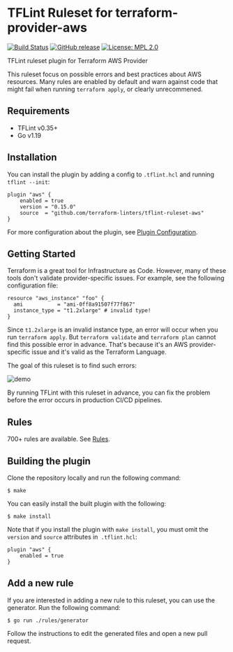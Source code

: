 # TFLint Ruleset for terraform-provider-aws
[![Build Status](https://github.com/terraform-linters/tflint-ruleset-aws/workflows/build/badge.svg?branch=master)](https://github.com/terraform-linters/tflint-ruleset-aws/actions)
[![GitHub release](https://img.shields.io/github/release/terraform-linters/tflint-ruleset-aws.svg)](https://github.com/terraform-linters/tflint-ruleset-aws/releases/latest)
[![License: MPL 2.0](https://img.shields.io/badge/License-MPL%202.0-blue.svg)](LICENSE)

TFLint ruleset plugin for Terraform AWS Provider

This ruleset focus on possible errors and best practices about AWS resources. Many rules are enabled by default and warn against code that might fail when running `terraform apply`, or clearly unrecommened.

## Requirements

- TFLint v0.35+
- Go v1.19

## Installation

You can install the plugin by adding a config to `.tflint.hcl` and running `tflint --init`:

```hcl
plugin "aws" {
    enabled = true
    version = "0.15.0"
    source  = "github.com/terraform-linters/tflint-ruleset-aws"
}
```

For more configuration about the plugin, see [Plugin Configuration](docs/configuration.md).

## Getting Started

Terraform is a great tool for Infrastructure as Code. However, many of these tools don't validate provider-specific issues. For example, see the following configuration file:

```hcl
resource "aws_instance" "foo" {
  ami           = "ami-0ff8a91507f77f867"
  instance_type = "t1.2xlarge" # invalid type!
}
```

Since `t1.2xlarge` is an invalid instance type, an error will occur when you run `terraform apply`. But `terraform validate` and `terraform plan` cannot find this possible error in advance. That's because it's an AWS provider-specific issue and it's valid as the Terraform Language.

The goal of this ruleset is to find such errors:

![demo](docs/assets/demo.gif)

By running TFLint with this ruleset in advance, you can fix the problem before the error occurs in production CI/CD pipelines.

## Rules

700+ rules are available. See [Rules](docs/rules/README.md).

## Building the plugin

Clone the repository locally and run the following command:

```
$ make
```

You can easily install the built plugin with the following:

```
$ make install
```

Note that if you install the plugin with `make install`, you must omit the `version` and `source` attributes in` .tflint.hcl`:

```hcl
plugin "aws" {
    enabled = true
}
```

## Add a new rule

If you are interested in adding a new rule to this ruleset, you can use the generator. Run the following command:

```
$ go run ./rules/generator
```

Follow the instructions to edit the generated files and open a new pull request.
